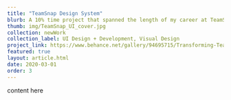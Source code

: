 ```yaml
---
title: "TeamSnap Design System"
blurb: A 10% time project that spanned the length of my career at TeamSnap. When I started, the web app was a bit out dated to say the least and in dire need of a refresh. We needed a more component-driven approach. This is a breakdown of how to tackle a project of this scale from a design standpoint and how to do it without major company investment.
thumb: img/TeamSnap_UI_cover.jpg
collection: newWork
collection_label: UI Design + Development, Visual Design
project_link: https://www.behance.net/gallery/94695715/Transforming-TeamSnap
featured: true
layout: article.html
date: 2020-03-01
order: 3
---
```


content here

